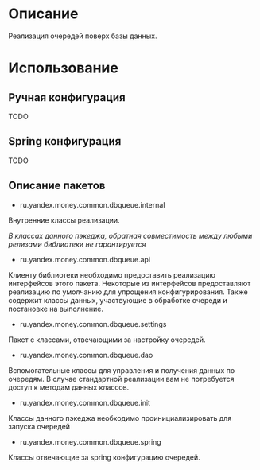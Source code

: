 # Описание

Реализация очередей поверх базы данных.

# Использование

## Ручная конфигурация

TODO

## Spring конфигурация

TODO

## Описание пакетов

* ru.yandex.money.common.dbqueue.internal

Внутренние классы реализации. 

*В классах данного пэкеджа, обратная совместимость 
между любыми релизами библиотеки не гарантируется*

* ru.yandex.money.common.dbqueue.api

Клиенту библиотеки необходимо предоставить реализацию 
интерфейсов этого пакета. Некоторые из интерфейсов предоставляют 
реализацию по умолчанию для упрощения конфигурирования.
Также содержит классы данных, участвующие в обработке очереди 
и постановке на выполнение.

* ru.yandex.money.common.dbqueue.settings

Пакет с классами, отвечающими за настройку очередей.

* ru.yandex.money.common.dbqueue.dao

Вспомогательные классы для управления и получения данных по очередям.
В случае стандартной реализации вам не потребуется доступ к методам данных классов.

* ru.yandex.money.common.dbqueue.init

Классы данного пэкеджа необходимо проинициализировать для запуска очередей

* ru.yandex.money.common.dbqueue.spring

Классы отвечающие за spring конфигурацию очередей.